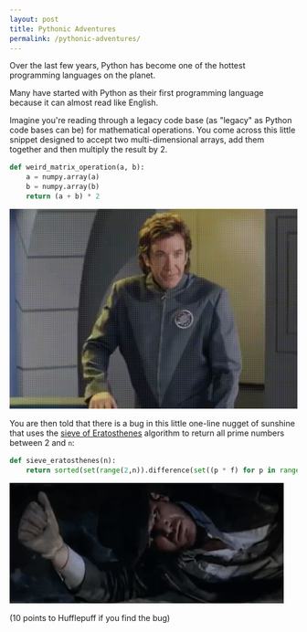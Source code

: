 ```yaml
---
layout: post
title: Pythonic Adventures
permalink: /pythonic-adventures/
---
```


Over the last few years, Python has become one of the hottest programming languages on the planet. 

Many have started with Python as their first programming language because it can almost read like English.

Imagine you're reading through a legacy code base (as "legacy" as Python code bases can be) for mathematical operations. You come across this little snippet designed to accept two multi-dimensional arrays, add them together and then multiply the result by 2.

```python
def weird_matrix_operation(a, b):
    a = numpy.array(a)
    b = numpy.array(b)
    return (a + b) * 2
```

![alt text](/images/too-easy.gif)

You are then told that there is a bug in this little one-line nugget of sunshine that uses the [sieve of Eratosthenes](https://en.wikipedia.org/wiki/Sieve_of_Eratosthenes) algorithm to return all prime numbers between 2 and `n`:

```python
def sieve_eratosthenes(n):
    return sorted(set(range(2,n)).difference(set((p * f) for p in range(2,int(n**0.5) + 2) for f in range(2,(n/p)+1))))
```
![alt text](/images/snakes.gif)

(10 points to Hufflepuff if you find the bug)


